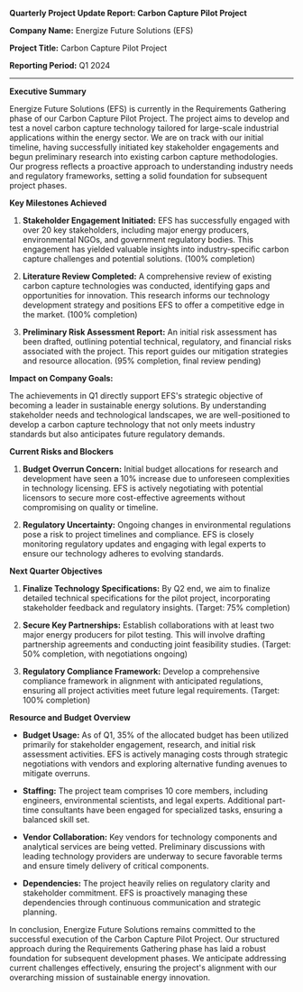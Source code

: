 **Quarterly Project Update Report: Carbon Capture Pilot Project**

**Company Name:** Energize Future Solutions (EFS)

**Project Title:** Carbon Capture Pilot Project

**Reporting Period:** Q1 2024

---

**Executive Summary**

Energize Future Solutions (EFS) is currently in the Requirements Gathering phase of our Carbon Capture Pilot Project. The project aims to develop and test a novel carbon capture technology tailored for large-scale industrial applications within the energy sector. We are on track with our initial timeline, having successfully initiated key stakeholder engagements and begun preliminary research into existing carbon capture methodologies. Our progress reflects a proactive approach to understanding industry needs and regulatory frameworks, setting a solid foundation for subsequent project phases.

**Key Milestones Achieved**

1. **Stakeholder Engagement Initiated:** EFS has successfully engaged with over 20 key stakeholders, including major energy producers, environmental NGOs, and government regulatory bodies. This engagement has yielded valuable insights into industry-specific carbon capture challenges and potential solutions. (100% completion)

2. **Literature Review Completed:** A comprehensive review of existing carbon capture technologies was conducted, identifying gaps and opportunities for innovation. This research informs our technology development strategy and positions EFS to offer a competitive edge in the market. (100% completion)

3. **Preliminary Risk Assessment Report:** An initial risk assessment has been drafted, outlining potential technical, regulatory, and financial risks associated with the project. This report guides our mitigation strategies and resource allocation. (95% completion, final review pending)

**Impact on Company Goals:**

The achievements in Q1 directly support EFS's strategic objective of becoming a leader in sustainable energy solutions. By understanding stakeholder needs and technological landscapes, we are well-positioned to develop a carbon capture technology that not only meets industry standards but also anticipates future regulatory demands.

**Current Risks and Blockers**

1. **Budget Overrun Concern:** Initial budget allocations for research and development have seen a 10% increase due to unforeseen complexities in technology licensing. EFS is actively negotiating with potential licensors to secure more cost-effective agreements without compromising on quality or timeline.

2. **Regulatory Uncertainty:** Ongoing changes in environmental regulations pose a risk to project timelines and compliance. EFS is closely monitoring regulatory updates and engaging with legal experts to ensure our technology adheres to evolving standards.

**Next Quarter Objectives**

1. **Finalize Technology Specifications:** By Q2 end, we aim to finalize detailed technical specifications for the pilot project, incorporating stakeholder feedback and regulatory insights. (Target: 75% completion)

2. **Secure Key Partnerships:** Establish collaborations with at least two major energy producers for pilot testing. This will involve drafting partnership agreements and conducting joint feasibility studies. (Target: 50% completion, with negotiations ongoing)

3. **Regulatory Compliance Framework:** Develop a comprehensive compliance framework in alignment with anticipated regulations, ensuring all project activities meet future legal requirements. (Target: 100% completion)

**Resource and Budget Overview**

- **Budget Usage:** As of Q1, 35% of the allocated budget has been utilized primarily for stakeholder engagement, research, and initial risk assessment activities. EFS is actively managing costs through strategic negotiations with vendors and exploring alternative funding avenues to mitigate overruns.

- **Staffing:** The project team comprises 10 core members, including engineers, environmental scientists, and legal experts. Additional part-time consultants have been engaged for specialized tasks, ensuring a balanced skill set.

- **Vendor Collaboration:** Key vendors for technology components and analytical services are being vetted. Preliminary discussions with leading technology providers are underway to secure favorable terms and ensure timely delivery of critical components.

- **Dependencies:** The project heavily relies on regulatory clarity and stakeholder commitment. EFS is proactively managing these dependencies through continuous communication and strategic planning.

In conclusion, Energize Future Solutions remains committed to the successful execution of the Carbon Capture Pilot Project. Our structured approach during the Requirements Gathering phase has laid a robust foundation for subsequent development phases. We anticipate addressing current challenges effectively, ensuring the project's alignment with our overarching mission of sustainable energy innovation.